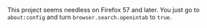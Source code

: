 This project seems needless on Firefox 57 and later.
You just go to `about:config` and turn `browser.search.openintab` to `true`.
